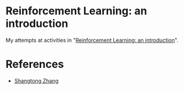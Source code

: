 # Reinforcement Learning: an introduction

My attempts at activities in "[Reinforcement Learning: an introduction](http://a.co/ik17sph)".

# References

* [Shangtong Zhang](https://github.com/ShangtongZhang/reinforcement-learning-an-introduction)
